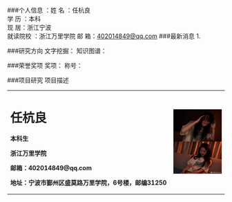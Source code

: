 ###个人信息   ：姓    名	：任杭良     
               学    历	：本科                                                                                     
               现   居：浙江宁波       	    
            	 就读院校	：浙江万里学院
               邮  箱：402014849@qq.com
###最新消息
1.


###研究方向
文字挖掘：
知识图谱：


###荣誉奖项
奖项：
称号：



###项目研究
项目描述

<table border="0">
  <tr>
    <td width="75%">
      <h1>任杭良</h1>
      <p><b>本科生</b></p>
      <p><b>浙江万里学院</b></p>
      <p><b>邮箱：402014849@qq.com</b></p>
      <p><b>地址：宁波市鄞州区盛莫路万里学院，6号楼，邮编31250</b></p>
    </td>
    <td width="25%">
      <img src="/tansongyun.jpg" width="100%">      
    </td>
  </tr>
</table>


               

